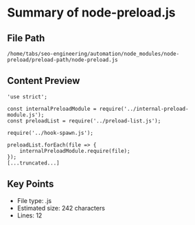 # Summary of node-preload.js
  
## File Path
`/home/tabs/seo-engineering/automation/node_modules/node-preload/preload-path/node-preload.js`

## Content Preview
```
'use strict';

const internalPreloadModule = require('../internal-preload-module.js');
const preloadList = require('../preload-list.js');

require('../hook-spawn.js');

preloadList.forEach(file => {
	internalPreloadModule.require(file);
});
[...truncated...]
```

## Key Points
- File type: .js
- Estimated size: 242 characters
- Lines: 12
